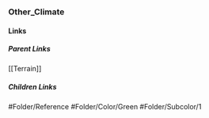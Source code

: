 ### Other_Climate
#### Links
##### Parent Links
[[Terrain]]
##### Children Links
#Folder/Reference
#Folder/Color/Green
#Folder/Subcolor/1
